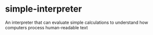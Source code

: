 # simple-interpreter
An interpreter that can evaluate simple calculations to understand how computers process human-readable text
